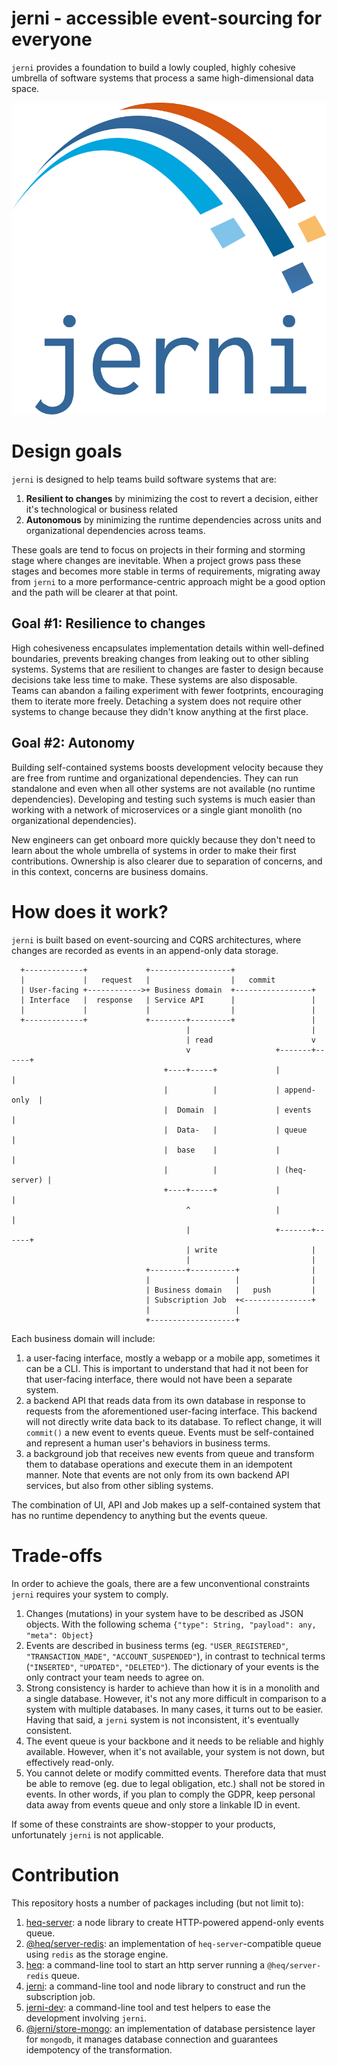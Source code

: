 # jerni - accessible event-sourcing for everyone

`jerni` provides a foundation to build a lowly coupled, highly cohesive umbrella of software systems that process a same high-dimensional data space.

![logo](./logo.svg)

# Design goals

`jerni` is designed to help teams build software systems that are:

1. **Resilient to changes** by minimizing the cost to revert a decision, either it's technological or business related
2. **Autonomous** by minimizing the runtime dependencies across units and organizational dependencies across teams.

These goals are tend to focus on projects in their forming and storming stage where changes are inevitable. When a project grows pass these stages and becomes more stable in terms of requirements, migrating away from `jerni` to a more performance-centric approach might be a good option and the path will be clearer at that point.

## Goal #1: Resilience to changes

High cohesiveness encapsulates implementation details within well-defined boundaries, prevents breaking changes from leaking out to other sibling systems. Systems that are resilient to changes are faster to design because decisions take less time to make. These systems are also disposable. Teams can abandon a failing experiment with fewer footprints, encouraging them to iterate more freely. Detaching a system does not require other systems to change because they didn't know anything at the first place.

## Goal #2: Autonomy

Building self-contained systems boosts development velocity because they are free from runtime and organizational dependencies. They can run standalone and even when all other systems are not available (no runtime dependencies). Developing and testing such systems is much easier than working with a network of microservices or a single giant monolith (no organizational dependencies).

New engineers can get onboard more quickly because they don't need to learn about the whole umbrella of systems in order to make their first contributions. Ownership is also clearer due to separation of concerns, and in this context, concerns are business domains.

# How does it work?

`jerni` is built based on event-sourcing and CQRS architectures, where changes are recorded as events in an append-only data storage.

```
  +-------------+             +------------------+
  |             |   request   |                  |   commit
  | User-facing +------------>+ Business domain  +-----------------+
  | Interface   |  response   | Service API      |                 |
  |             |             |                  |                 |
  +-------------+             +--------+---------+                 |
                                       |                           |
                                       | read                      v
                                       v                   +-------+------+
                                  +----+-----+             |              |
                                  |          |             | append-only  |
                                  |  Domain  |             | events       |
                                  |  Data-   |             | queue        |
                                  |  base    |             |              |
                                  |          |             | (heq-server) |
                                  +----+-----+             |              |
                                       ^                   |              |
                                       |                   +-------+------+
                                       | write                     |
                                       |                           |
                              +--------+----------+                |
                              |                   |                |
                              | Business domain   |   push         |
                              | Subscription Job  +<---------------+
                              |                   |
                              +-------------------+
```

Each business domain will include:

1. a user-facing interface, mostly a webapp or a mobile app, sometimes it can be a CLI. This is important to understand that had it not been for that user-facing interface, there would not have been a separate system.
2. a backend API that reads data from its own database in response to requests from the aforementioned user-facing interface. This backend will not directly write data back to its database. To reflect change, it will `commit()` a new event to events queue. Events must be self-contained and represent a human user's behaviors in business terms.
3. a background job that receives new events from queue and transform them to database operations and execute them in an idempotent manner. Note that events are not only from its own backend API services, but also from other sibling systems.

The combination of UI, API and Job makes up a self-contained system that has no runtime dependency to anything but the events queue.

# Trade-offs

In order to achieve the goals, there are a few unconventional constraints `jerni` requires your system to comply.

1. Changes (mutations) in your system have to be described as JSON objects. With the following schema `{"type": String, "payload": any, "meta": Object}`
2. Events are described in business terms (eg. `"USER_REGISTERED"`, `"TRANSACTION_MADE"`, `"ACCOUNT_SUSPENDED"`), in contrast to technical terms (`"INSERTED"`, `"UPDATED"`, `"DELETED"`). The dictionary of your events is the only contract your team needs to agree on.
3. Strong consistency is harder to achieve than how it is in a monolith and a single database. However, it's not any more difficult in comparison to a system with multiple databases. In many cases, it turns out to be easier. Having that said, a `jerni` system is not inconsistent, it's eventually consistent.
4. The event queue is your backbone and it needs to be reliable and highly available. However, when it's not available, your system is not down, but effectively read-only.
5. You cannot delete or modify committed events. Therefore data that must be able to remove (eg. due to legal obligation, etc.) shall not be stored in events. In other words, if you plan to comply the GDPR, keep personal data away from events queue and only store a linkable ID in event.

If some of these constraints are show-stopper to your products, unfortunately `jerni` is not applicable.

# Contribution

This repository hosts a number of packages including (but not limit to):

1. [heq-server](https://npm.im/heq-server): a node library to create HTTP-powered append-only events queue.
2. [@heq/server-redis](https://npm.im/@heq/server-redis): an implementation of `heq-server`-compatible queue using `redis` as the storage engine.
3. [heq](https://npm.im/heq): a command-line tool to start an http server running a `@heq/server-redis` queue.
4. [jerni](https://npm.im/jerni): a command-line tool and node library to construct and run the subscription job.
5. [jerni-dev](https://npm.im/jerni-dev): a command-line tool and test helpers to ease the development involving `jerni`.
6. [@jerni/store-mongo](https://npm.im/@jerni/store-mongo): an implementation of database persistence layer for `mongodb`, it manages database connection and guarantees idempotency of the transformation.

